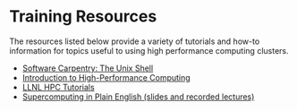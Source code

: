 # Training Resources

The resources listed below provide a variety of tutorials and how-to
information for topics useful to using high performance computing clusters.

* [Software Carpentry: The Unix Shell](https://swcarpentry.github.io/shell-novice)
* [Introduction to High-Performance Computing](https://bsurc.github.io/hpc-intro/)
* [LLNL HPC Tutorials](https://hpc-tutorials.llnl.gov/)
* [Supercomputing in Plain English (slides and recorded lectures)](https://www.oscer.ou.edu/education.php)
